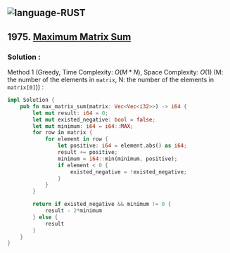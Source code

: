 ![language-RUST](https://img.shields.io/badge/RUST-8d4004?style=for-the-badge&logo=RUST)
---

## 1975. [Maximum Matrix Sum](https://leetcode.com/problems/maximum-matrix-sum)

### Solution :

Method 1 (Greedy, Time Complexity: $O(M*N)$, Space Complexity: $O(1)$ (M: the number of the elements in `matrix`, N: the number of the elements in `matrix[0]`)) :
```rust
impl Solution {
    pub fn max_matrix_sum(matrix: Vec<Vec<i32>>) -> i64 {
        let mut result: i64 = 0;
        let mut existed_negative: bool = false;
        let mut minimum: i64 = i64::MAX;
        for row in matrix {
            for element in row {
                let positive: i64 = element.abs() as i64;
                result += positive;
                minimum = i64::min(minimum, positive);
                if element < 0 {
                    existed_negative = !existed_negative;
                }
            }
        }

        return if existed_negative && minimum != 0 {
            result - 2*minimum
        } else {
            result
        }
    }
}
```
